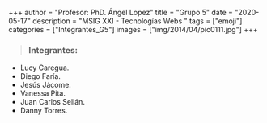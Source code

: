 +++
author = "Profesor: PhD. Ángel Lopez"
title = "Grupo 5"
date = "2020-05-17"
description = "MSIG XXI - Tecnologías Webs "
tags = ["emoji"]
categories = ["Integrantes_G5"]
images  = ["img/2014/04/pic0111.jpg"]
+++
>### Integrantes:

* Lucy Caregua​.
* Diego Faría​.
* Jesús Jácome​.
* Vanessa Pita​.
* Juan Carlos Sellán.
* Danny Torres.